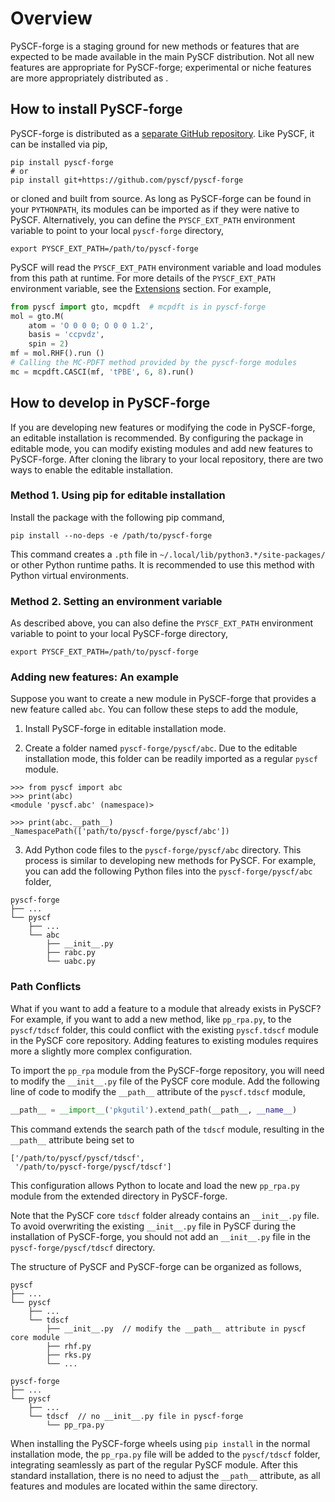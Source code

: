 # Overview 

PySCF-forge is a staging ground for new methods or features that are expected
to be made available in the main PySCF distribution. Not all new features are
appropriate for PySCF-forge; experimental or niche features are more
appropriately distributed as [](./extensions).

## How to install PySCF-forge

PySCF-forge is distributed as a 
[separate GitHub repository](https://github.com/pyscf/pyscf-forge).
Like PySCF, it can be installed via pip,
```
pip install pyscf-forge
# or
pip install git+https://github.com/pyscf/pyscf-forge
```
or cloned and built from source.  As long as PySCF-forge can be found in your
`PYTHONPATH`, its modules can be imported as if they were native to PySCF.
Alternatively, you can define the `PYSCF_EXT_PATH` environment variable to
point to your local `pyscf-forge` directory,
```
export PYSCF_EXT_PATH=/path/to/pyscf-forge
```
PySCF will read the `PYSCF_EXT_PATH` environment variable and load modules from
this path at runtime. For more details of the `PYSCF_EXT_PATH` environment
variable, see the
[Extensions](./extensions.md#environment-variable-pyscf-ext-path) section.  For
example,
```python
from pyscf import gto, mcpdft  # mcpdft is in pyscf-forge
mol = gto.M(
    atom = 'O 0 0 0; O 0 0 1.2',
    basis = 'ccpvdz',
    spin = 2)
mf = mol.RHF().run ()
# Calling the MC-PDFT method provided by the pyscf-forge modules
mc = mcpdft.CASCI(mf, 'tPBE', 6, 8).run()
```

## How to develop in PySCF-forge 

If you are developing new features or modifying the code in PySCF-forge, an
editable installation is recommended.  By configuring the package in editable
mode, you can modify existing modules and add new features to PySCF-forge.
After cloning the library to your local repository, there are two ways to
enable the editable installation.

### Method 1. Using pip for editable installation

Install the package with the following pip command,
```
pip install --no-deps -e /path/to/pyscf-forge
```
This command creates a `.pth` file in `~/.local/lib/python3.*/site-packages/`
or other Python runtime paths. It is recommended to use this method with Python
virtual environments.

### Method 2. Setting an environment variable

As described above, you can also define the `PYSCF_EXT_PATH` environment
variable to point to your local PySCF-forge directory,
```
export PYSCF_EXT_PATH=/path/to/pyscf-forge
```

### Adding new features: An example

Suppose you want to create a new module in PySCF-forge that provides a new
feature called `abc`.  You can follow these steps to add the module,

1. Install PySCF-forge in editable installation mode.

2. Create a folder named `pyscf-forge/pyscf/abc`.  Due to the editable
installation mode, this folder can be readily imported as a regular `pyscf`
module.
```
>>> from pyscf import abc
>>> print(abc)
<module 'pyscf.abc' (namespace)>

>>> print(abc.__path__)
_NamespacePath(['path/to/pyscf-forge/pyscf/abc'])
```

3. Add Python code files to the `pyscf-forge/pyscf/abc` directory.  This
process is similar to developing new methods for PySCF.  For example, you
can add the following Python files into the `pyscf-forge/pyscf/abc` folder,
```
pyscf-forge
├── ...
└── pyscf
    ├── ...
    └── abc
        ├── __init__.py
        ├── rabc.py 
        └── uabc.py
```

### Path Conflicts

What if you want to add a feature to a module that already exists in PySCF?
For example, if you want to add a new method, like `pp_rpa.py`, to the
`pyscf/tdscf` folder, this could conflict with the existing `pyscf.tdscf`
module in the PySCF core repository.  Adding features to existing modules
requires more a slightly more complex configuration.

To import the `pp_rpa` module from the PySCF-forge repository, you will need to
modify the `__init__.py` file of the PySCF core module.  Add the following line
of code to modify the `__path__` attribute of the `pyscf.tdscf` module,
```python
__path__ = __import__('pkgutil').extend_path(__path__, __name__)
```
This command extends the search path of the `tdscf` module, resulting in the
`__path__` attribute being set to
```
['/path/to/pyscf/pyscf/tdscf',
 '/path/to/pyscf-forge/pyscf/tdscf']
```
This configuration allows Python to locate and load the new `pp_rpa.py` module
from the extended directory in PySCF-forge.

Note that the PySCF core `tdscf` folder already contains an `__init__.py` file.
To avoid overwriting the existing `__init__.py` file in PySCF during the
installation of PySCF-forge, you should not add an `__init__.py` file in the
`pyscf-forge/pyscf/tdscf` directory.

The structure of PySCF and PySCF-forge can be organized as follows,
```
pyscf
├── ...
└── pyscf
    ├── ...
    └── tdscf
        ├── __init__.py  // modify the __path__ attribute in pyscf core module
        ├── rhf.py
        ├── rks.py
        └── ...

pyscf-forge
├── ...
└── pyscf
    ├── ...
    └── tdscf  // no __init__.py file in pyscf-forge
        └── pp_rpa.py
```

When installing the PySCF-forge wheels using `pip install` in the normal
installation mode, the `pp_rpa.py` file will be added to the `pyscf/tdscf`
folder, integrating seamlessly as part of the regular PySCF module.  After this
standard installation, there is no need to adjust the `__path__` attribute, as
all features and modules are located within the same directory.
